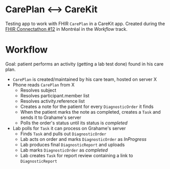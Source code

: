 CarePlan ⟷ CareKit
===================

Testing app to work with FHIR `CarePlan` in a CareKit app.
Created during the [FHIR Connectathon #12](http://wiki.hl7.org/index.php?title=FHIR_Connectathon_12) in Montréal in the _Workflow_ track.


Workflow
========

Goal: patient performs an activity (getting a lab test done) found in his care plan.

- `CarePlan` is created/maintained by his care team, hosted on server X
- Phone reads `CarePlan` from X
    + Resolves subject
    + Resolves participant.member list
    + Resolves activity.reference list
    + Creates a note for the patient for every `DiagnosticOrder` it finds
    + When the patient marks the note as completed, creates a `Task` and sends it to Grahame's server
	+ Polls the order's status until its status is _completed_
- Lab polls for `Task` it can process on Grahame's server
    + Finds `Task` and pulls out `DiagnosticOrder` 
    + Lab acts on order and marks `DiagnosticOrder` as _InProgress_
    + Lab produces final `DiagnosticReport` and uploads
    + Lab marks `DiagnosticOrder` as _completed_
    + Lab creates `Task` for report review containing a link to `DiagnosticReport`   
